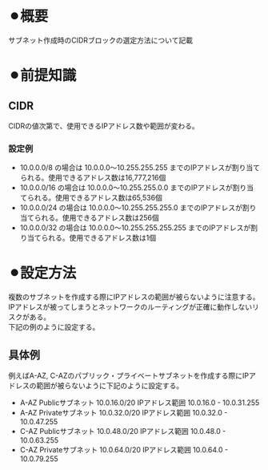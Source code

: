 # ⚫︎概要
サブネット作成時のCIDRブロックの選定方法について記載

# ⚫︎前提知識
## CIDR
CIDRの値次第で、使用できるIPアドレス数や範囲が変わる。

### 設定例
- 10.0.0.0/8 の場合は 10.0.0.0～10.255.255.255 までのIPアドレスが割り当てられる。使用できるアドレス数は16,777,216個  
- 10.0.0.0/16 の場合は 10.0.0.0～10.255.255.0.0 までのIPアドレスが割り当てられる。使用できるアドレス数は65,536個
- 10.0.0.0/24 の場合は 10.0.0.0～10.255.255.255.0 までのIPアドレスが割り当てられる。使用できるアドレス数は256個
- 10.0.0.0/32 の場合は 10.0.0.0～10.255.255.255.255 までのIPアドレスが割り当てられる。使用できるアドレス数は1個


# ⚫︎設定方法
複数のサブネットを作成する際にIPアドレスの範囲が被らないように注意する。IPアドレスが被ってしまうとネットワークのルーティングが正確に動作しないリスクがある。  
下記の例のように設定する。

## 具体例
例えばA-AZ, C-AZのパブリック・プライベートサブネットを作成する際にIPアドレスの範囲が被らないように下記のように設定する。  

- A-AZ Publicサブネット  10.0.16.0/20 IPアドレス範囲 10.0.16.0 - 10.0.31.255
- A-AZ Privateサブネット 10.0.32.0/20 IPアドレス範囲 10.0.32.0 - 10.0.47.255
- C-AZ Publicサブネット  10.0.48.0/20 IPアドレス範囲 10.0.48.0 - 10.0.63.255
- C-AZ Privateサブネット 10.0.64.0/20 IPアドレス範囲 10.0.64.0 - 10.0.79.255
